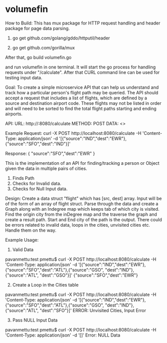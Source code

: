 # volumefin

How to Build:
This has mux package for HTTP request handling and header package for page data parsing.

1. go get github.com/golang/gddo/httputil/header

2. go get github.com/gorilla/mux

After that, 
go build volumefin.go

and run volumefin in one terminal. It will start the go process for handling requests under "/calculate".
After that CURL command line can be used for testing input data.

Goal: To create a simple microservice API that can help us understand and track how a particular person's flight path may be queried. 
The API should accept a request that includes a list of flights, which are defined by a source and destination airport code. 
These flights may not be listed in order and will need to be sorted to find the total flight paths starting and ending airports.


API: 
URL: http://<hostname>:8080/calculate
METHOD: POST
DATA: <>
  
Example Request:
curl -X POST  http://localhost:8080/calculate -H 'Content-Type: application/json' -d '[{"source":"IND","dest":"EWR"},{"source":"SFO","dest":"IND"}]'
  
Response:
{
  "source":"SFO","dest":"EWR"
}


This is the implementation of an API for finding/tracking a person or Object
given the data in multiple pairs of cities.
1. Finds Path
2. Checks for Invalid data.
3. Checks for Null Input data.

Design: Create a data struct "flight" which has [src, dest] array. Input will be of the form of an array of flight struct.
Parse through the data and create a Graph along with an Indegree map which keeps tab of which city is visited. Find the
origin city from the inDegree map and the traverse the graph and create a result path. Start and End city of the path is the
output. There could be errors related to invalid data, loops in the cities, unvisited cities etc. Handle them on the way.

Example Usage:

1. Valid Data

pavanmettu:test pmettu$ curl -X POST  http://localhost:8080/calculate -H 'Content-Type: application/json' -d '[{"source":"IND","dest":"EWR"},{"source":"SFO","dest":"ATL"},{"source":"GSO", "dest":"IND"}, {"source":"ATL", "dest":"GSO"}]'
{"source":"SFO","dest":"EWR"}

2. Create a Loop in the Cities table

pavanmettu:test pmettu$ curl -X POST  http://localhost:8080/calculate -H 'Content-Type: application/json' -d '[{"source":"IND","dest":"EWR"},{"source":"SFO","dest":"ATL"},{"source":"GSO", "dest":"IND"}, {"source":"ATL", "dest":"SFO"}]'
ERROR: Unvisited Cities, Input Error


3. Pass NULL Input Data

pavanmettu:test pmettu$ curl -X POST  http://localhost:8080/calculate -H 'Content-Type: application/json' -d '[]'
Error: NULL Data
